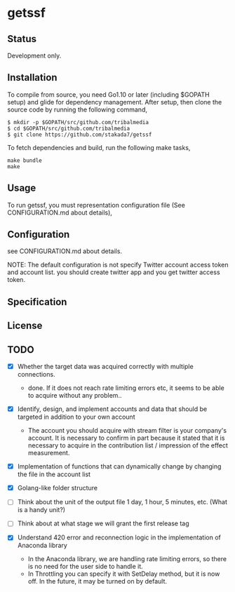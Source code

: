 # getssf

## Status
Development only.

## Installation

To compile from source, you need Go1.10 or later (including $GOPATH setup) and glide for dependency management. After setup, then clone the source code by running the following command,

```
$ mkdir -p $GOPATH/src/github.com/tribalmedia
$ cd $GOPATH/src/github.com/tribalmedia
$ git clone https://github.com/stakada7/getssf
```

To fetch dependencies and build, run the following make tasks,

```
make bundle
make
```

## Usage

To run getssf, you must representation configuration file (See CONFIGURATION.md about details),

## Configuration

see CONFIGURATION.md about details.

NOTE: The default configuration is not specify Twitter account access token and account list. you should create twitter app and you get twitter access token.

## Specification

## License

## TODO

* [x] Whether the target data was acquired correctly with multiple connections.
    * done. If it does not reach rate limiting errors etc, it seems to be able to acquire without any problem..
* [x] Identify, design, and implement accounts and data that should be targeted in addition to your own account
    * The account you should acquire with stream filter is your company's account. It is necessary to confirm in part because it stated that it is necessary to acquire in the contribution list / impression of the effect measurement.

* [x] Implementation of functions that can dynamically change by changing the file in the account list
* [x] Golang-like folder structure
* [ ] Think about the unit of the output file 1 day, 1 hour, 5 minutes, etc. (What is a handy unit?)

* [ ] Think about at what stage we will grant the first release tag

* [x] Understand 420 error and reconnection logic in the implementation of Anaconda library
    * In the Anaconda library, we are handling rate limiting errors, so there is no need for the user side to handle it.
    * In Throttling you can specify it with SetDelay method, but it is now off. In the future, it may be turned on by default.
